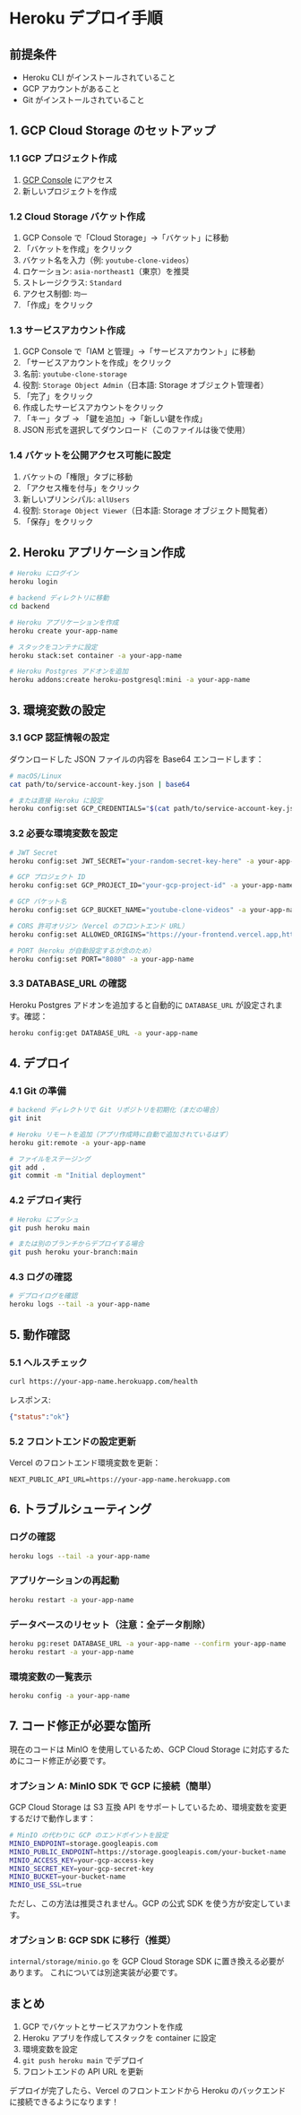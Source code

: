# Heroku デプロイ手順

## 前提条件

- Heroku CLI がインストールされていること
- GCP アカウントがあること
- Git がインストールされていること

## 1. GCP Cloud Storage のセットアップ

### 1.1 GCP プロジェクト作成
1. [GCP Console](https://console.cloud.google.com/) にアクセス
2. 新しいプロジェクトを作成

### 1.2 Cloud Storage バケット作成
1. GCP Console で「Cloud Storage」→「バケット」に移動
2. 「バケットを作成」をクリック
3. バケット名を入力（例: `youtube-clone-videos`）
4. ロケーション: `asia-northeast1`（東京）を推奨
5. ストレージクラス: `Standard`
6. アクセス制御: `均一`
7. 「作成」をクリック

### 1.3 サービスアカウント作成
1. GCP Console で「IAM と管理」→「サービスアカウント」に移動
2. 「サービスアカウントを作成」をクリック
3. 名前: `youtube-clone-storage`
4. 役割: `Storage Object Admin`（日本語: Storage オブジェクト管理者）
5. 「完了」をクリック
6. 作成したサービスアカウントをクリック
7. 「キー」タブ → 「鍵を追加」→「新しい鍵を作成」
8. JSON 形式を選択してダウンロード（このファイルは後で使用）

### 1.4 バケットを公開アクセス可能に設定
1. バケットの「権限」タブに移動
2. 「アクセス権を付与」をクリック
3. 新しいプリンシパル: `allUsers`
4. 役割: `Storage Object Viewer`（日本語: Storage オブジェクト閲覧者）
5. 「保存」をクリック

## 2. Heroku アプリケーション作成

```bash
# Heroku にログイン
heroku login

# backend ディレクトリに移動
cd backend

# Heroku アプリケーションを作成
heroku create your-app-name

# スタックをコンテナに設定
heroku stack:set container -a your-app-name

# Heroku Postgres アドオンを追加
heroku addons:create heroku-postgresql:mini -a your-app-name
```

## 3. 環境変数の設定

### 3.1 GCP 認証情報の設定

ダウンロードした JSON ファイルの内容を Base64 エンコードします：

```bash
# macOS/Linux
cat path/to/service-account-key.json | base64

# または直接 Heroku に設定
heroku config:set GCP_CREDENTIALS="$(cat path/to/service-account-key.json | base64)" -a your-app-name
```

### 3.2 必要な環境変数を設定

```bash
# JWT Secret
heroku config:set JWT_SECRET="your-random-secret-key-here" -a your-app-name

# GCP プロジェクト ID
heroku config:set GCP_PROJECT_ID="your-gcp-project-id" -a your-app-name

# GCP バケット名
heroku config:set GCP_BUCKET_NAME="youtube-clone-videos" -a your-app-name

# CORS 許可オリジン（Vercel のフロントエンド URL）
heroku config:set ALLOWED_ORIGINS="https://your-frontend.vercel.app,http://localhost:3000" -a your-app-name

# PORT（Heroku が自動設定するが念のため）
heroku config:set PORT="8080" -a your-app-name
```

### 3.3 DATABASE_URL の確認

Heroku Postgres アドオンを追加すると自動的に `DATABASE_URL` が設定されます。確認：

```bash
heroku config:get DATABASE_URL -a your-app-name
```

## 4. デプロイ

### 4.1 Git の準備

```bash
# backend ディレクトリで Git リポジトリを初期化（まだの場合）
git init

# Heroku リモートを追加（アプリ作成時に自動で追加されているはず）
heroku git:remote -a your-app-name

# ファイルをステージング
git add .
git commit -m "Initial deployment"
```

### 4.2 デプロイ実行

```bash
# Heroku にプッシュ
git push heroku main

# または別のブランチからデプロイする場合
git push heroku your-branch:main
```

### 4.3 ログの確認

```bash
# デプロイログを確認
heroku logs --tail -a your-app-name
```

## 5. 動作確認

### 5.1 ヘルスチェック

```bash
curl https://your-app-name.herokuapp.com/health
```

レスポンス:
```json
{"status":"ok"}
```

### 5.2 フロントエンドの設定更新

Vercel のフロントエンド環境変数を更新：

```
NEXT_PUBLIC_API_URL=https://your-app-name.herokuapp.com
```

## 6. トラブルシューティング

### ログの確認
```bash
heroku logs --tail -a your-app-name
```

### アプリケーションの再起動
```bash
heroku restart -a your-app-name
```

### データベースのリセット（注意：全データ削除）
```bash
heroku pg:reset DATABASE_URL -a your-app-name --confirm your-app-name
heroku restart -a your-app-name
```

### 環境変数の一覧表示
```bash
heroku config -a your-app-name
```

## 7. コード修正が必要な箇所

現在のコードは MinIO を使用しているため、GCP Cloud Storage に対応するためにコード修正が必要です。

### オプション A: MinIO SDK で GCP に接続（簡単）

GCP Cloud Storage は S3 互換 API をサポートしているため、環境変数を変更するだけで動作します：

```bash
# MinIO の代わりに GCP のエンドポイントを設定
MINIO_ENDPOINT=storage.googleapis.com
MINIO_PUBLIC_ENDPOINT=https://storage.googleapis.com/your-bucket-name
MINIO_ACCESS_KEY=your-gcp-access-key
MINIO_SECRET_KEY=your-gcp-secret-key
MINIO_BUCKET=your-bucket-name
MINIO_USE_SSL=true
```

ただし、この方法は推奨されません。GCP の公式 SDK を使う方が安定しています。

### オプション B: GCP SDK に移行（推奨）

`internal/storage/minio.go` を GCP Cloud Storage SDK に置き換える必要があります。
これについては別途実装が必要です。

## まとめ

1. GCP でバケットとサービスアカウントを作成
2. Heroku アプリを作成してスタックを container に設定
3. 環境変数を設定
4. `git push heroku main` でデプロイ
5. フロントエンドの API URL を更新

デプロイが完了したら、Vercel のフロントエンドから Heroku のバックエンドに接続できるようになります！
